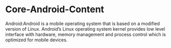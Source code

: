 # Core-Android-Content
Android:Android is a mobile operating system that is based on a modified version of Linux. Android’s Linux operating system kernel provides low level interface with hardware, memory management and process control which is optimized for mobile devices.
